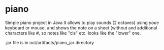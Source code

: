# piano
Simple piano project in Java
It allows to play sounds (2 octaves) using youe keyboard or mouse,
and shows the note on a sheet (without and additional characters like #, 
so notes like "cis" etc. looks like the "lower" one. 

.jar file is in out/artifacts/piano_jar directory
